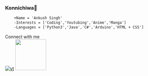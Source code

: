 ### Konnichiwa👋
```diff
    +Name = 'Ankush Singh'
    -Interests = ['Coding','Youtubing','Anime','Manga']
    -Languages = ['Python3','Java','C#','Arduino','HTML + CSS']
````
Connect with me\
[![yt](https://encrypted-tbn0.gstatic.com/images?q=tbn:ANd9GcRghjFohaTG2xNL1hcRFN3g6g0tbvWXqRDcciXKkxNSiVwr2rrTKN3zPD4X&s=10)](htttps://youtube.com/AnkushTechCreator)
[<img src="http://www.google.com.au/images/nav_logo7.png" width="100">](http://google.com.au/)

